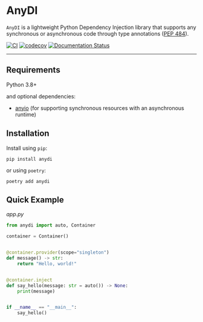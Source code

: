 # AnyDI

`AnyDI` is a lightweight Python Dependency Injection library that supports any synchronous or asynchronous code through type annotations ([PEP 484](https://peps.python.org/pep-0484/)).

[![CI](https://github.com/antonrh/anydi/actions/workflows/ci.yml/badge.svg)](https://github.com/antonrh/anydi/actions/workflows/ci.yml)
[![codecov](https://codecov.io/gh/antonrh/anydi/branch/main/graph/badge.svg?token=67CLD19I0C)](https://codecov.io/gh/antonrh/anydi)
[![Documentation Status](https://readthedocs.org/projects/anydi/badge/?version=latest)](https://anydi.readthedocs.io/en/latest/?badge=latest)

---

## Requirements

Python 3.8+

and optional dependencies:

* [anyio](https://github.com/agronholm/anyio) (for supporting synchronous resources with an asynchronous runtime)


## Installation

Install using `pip`:

```shell
pip install anydi
```

or using `poetry`:

```shell
poetry add anydi
```

## Quick Example

*app.py*

```python
from anydi import auto, Container

container = Container()


@container.provider(scope="singleton")
def message() -> str:
    return "Hello, world!"


@container.inject
def say_hello(message: str = auto()) -> None:
    print(message)


if __name__ == "__main__":
    say_hello()
```
